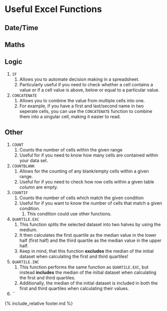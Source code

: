 # Useful Excel Functions

## Date/Time

## Maths

## Logic

1. `IF`
   1. Allows you to automate decision making in a spreadsheet.
   2. Particularly useful if you need to check whether a cell contains a value or if a cell value is above, below or equal to a particular value.
2. `CONCATENATE`
   1. Allows you to combine the value from multiple cells into one.
   2. For example, if you have a first and last/second name in two seperate cells, you can use the `CONCATENATE` function to combine them into a singular cell, making it easier to read.

## Other

1. `COUNT`
   1. Counts the number of cells within the given range
   2. Useful for if you need to know how many cells are contained within your data set.
2. `COUNTBLANK`
   1. Allows for the counting of any blank/empty cells within a given range.
   2. Useful for if you need to check how row cells within a given table column are empty.
3. `COUNTIF`
   1. Counts the number of cells which match the given condition
   2. Useful for if you want to know the number of cells that match a given condition.
      1. This condition could use other functions.
4. `QUARTILE.EXC`
   1. This function splits the selected dataset into two halves by using the medium.
   2. It then calculates the first quartile as the median value in the lower half (first half) and the third quartile as the median value in the upper half.
   3. Keep in mind, that this function **excludes** the median of the initial dataset when calculating the first and third quartiles!
5. `QUARTILE.INC`
   1. This function performs the same function as `QUARTILE.EXC`, but instead **includes** the median of the initial dataset when calculating the first and third quartiles.
   2. Additionally, the median of the initial dataset is included in both the first and third quartiles when calculating their values.
6. ``

{% include_relative footer.md %}
